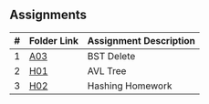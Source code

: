 ## Assignments

|  #  | Folder Link | Assignment Description |
| :-: | ----------- | ---------------------- |
|  1  | [A03](./A03)      | BST Delete     |
|  2  | [H01](./H01)      | AVL Tree     |
|  3  | [H02](./H02)      | Hashing Homework    |


